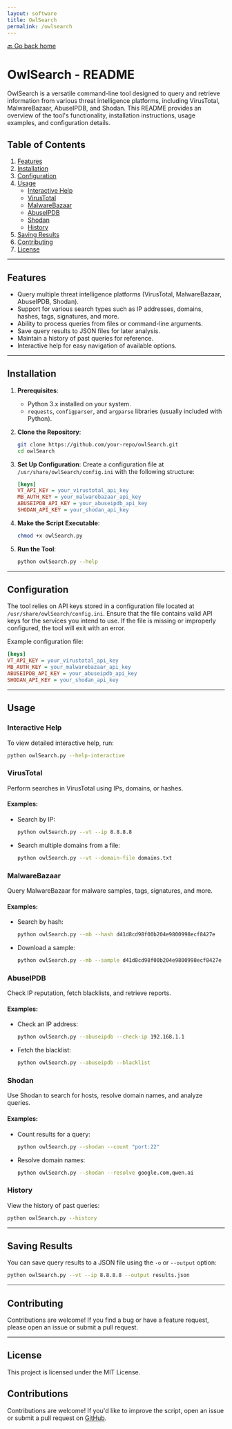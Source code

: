 ```yaml
---
layout: software
title: OwlSearch
permalink: /owlsearch
---
```


[🔙 Go back home](/OwlArchSoftware/)
# OwlSearch - README

OwlSearch is a versatile command-line tool designed to query and retrieve information from various threat intelligence platforms, including VirusTotal, MalwareBazaar, AbuseIPDB, and Shodan. This README provides an overview of the tool's functionality, installation instructions, usage examples, and configuration details.

## Table of Contents
1. [Features](#features)
2. [Installation](#installation)
3. [Configuration](#configuration)
4. [Usage](#usage)
   - [Interactive Help](#interactive-help)
   - [VirusTotal](#virustotal)
   - [MalwareBazaar](#malwarebazaar)
   - [AbuseIPDB](#abuseipdb)
   - [Shodan](#shodan)
   - [History](#history)
5. [Saving Results](#saving-results)
6. [Contributing](#contributing)
7. [License](#license)

---

## Features
- Query multiple threat intelligence platforms (VirusTotal, MalwareBazaar, AbuseIPDB, Shodan).
- Support for various search types such as IP addresses, domains, hashes, tags, signatures, and more.
- Ability to process queries from files or command-line arguments.
- Save query results to JSON files for later analysis.
- Maintain a history of past queries for reference.
- Interactive help for easy navigation of available options.

---

## Installation
1. **Prerequisites**:
   - Python 3.x installed on your system.
   - `requests`, `configparser`, and `argparse` libraries (usually included with Python).

2. **Clone the Repository**:
   ```bash
   git clone https://github.com/your-repo/owlSearch.git
   cd owlSearch
   ```

3. **Set Up Configuration**:
   Create a configuration file at `/usr/share/owlSearch/config.ini` with the following structure:
   ```ini
   [keys]
   VT_API_KEY = your_virustotal_api_key
   MB_AUTH_KEY = your_malwarebazaar_api_key
   ABUSEIPDB_API_KEY = your_abuseipdb_api_key
   SHODAN_API_KEY = your_shodan_api_key
   ```

4. **Make the Script Executable**:
   ```bash
   chmod +x owlSearch.py
   ```

5. **Run the Tool**:
   ```bash
   python owlSearch.py --help
   ```

---

## Configuration
The tool relies on API keys stored in a configuration file located at `/usr/share/owlSearch/config.ini`. Ensure that the file contains valid API keys for the services you intend to use. If the file is missing or improperly configured, the tool will exit with an error.

Example configuration file:
```ini
[keys]
VT_API_KEY = your_virustotal_api_key
MB_AUTH_KEY = your_malwarebazaar_api_key
ABUSEIPDB_API_KEY = your_abuseipdb_api_key
SHODAN_API_KEY = your_shodan_api_key
```

---

## Usage

### Interactive Help
To view detailed interactive help, run:
```bash
python owlSearch.py --help-interactive
```

### VirusTotal
Perform searches in VirusTotal using IPs, domains, or hashes.

#### Examples:
- Search by IP:
  ```bash
  python owlSearch.py --vt --ip 8.8.8.8
  ```
- Search multiple domains from a file:
  ```bash
  python owlSearch.py --vt --domain-file domains.txt
  ```

### MalwareBazaar
Query MalwareBazaar for malware samples, tags, signatures, and more.

#### Examples:
- Search by hash:
  ```bash
  python owlSearch.py --mb --hash d41d8cd98f00b204e9800998ecf8427e
  ```
- Download a sample:
  ```bash
  python owlSearch.py --mb --sample d41d8cd98f00b204e9800998ecf8427e
  ```

### AbuseIPDB
Check IP reputation, fetch blacklists, and retrieve reports.

#### Examples:
- Check an IP address:
  ```bash
  python owlSearch.py --abuseipdb --check-ip 192.168.1.1
  ```
- Fetch the blacklist:
  ```bash
  python owlSearch.py --abuseipdb --blacklist
  ```

### Shodan
Use Shodan to search for hosts, resolve domain names, and analyze queries.

#### Examples:
- Count results for a query:
  ```bash
  python owlSearch.py --shodan --count "port:22"
  ```
- Resolve domain names:
  ```bash
  python owlSearch.py --shodan --resolve google.com,qwen.ai
  ```

### History
View the history of past queries:
```bash
python owlSearch.py --history
```

---

## Saving Results
You can save query results to a JSON file using the `-o` or `--output` option:
```bash
python owlSearch.py --vt --ip 8.8.8.8 --output results.json
```

---

## Contributing
Contributions are welcome! If you find a bug or have a feature request, please open an issue or submit a pull request.

---

## License
This project is licensed under the MIT License.

## Contributions

Contributions are welcome! If you'd like to improve the script, open an issue or submit a pull request on [GitHub](https://github.com/Leku2020/OwlArchSoftware/tree/main).
